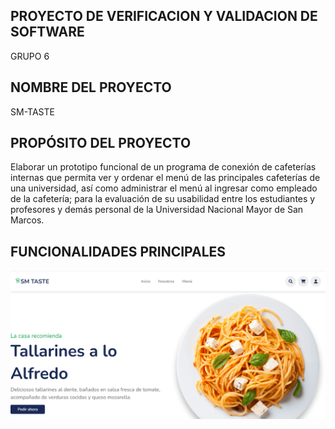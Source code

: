 ## PROYECTO DE VERIFICACION Y VALIDACION DE SOFTWARE
GRUPO 6

## NOMBRE DEL PROYECTO
SM-TASTE

## PROPÓSITO DEL PROYECTO
Elaborar un prototipo funcional de un programa de conexión de cafeterías internas 
que permita ver y ordenar el menú de las principales cafeterías de una universidad, 
así como administrar el menú al ingresar como empleado de la cafetería; para la evaluación 
de su usabilidad entre los estudiantes y profesores y demás personal de la Universidad 
Nacional Mayor de San Marcos. 

## FUNCIONALIDADES PRINCIPALES
![Página Principal](principal.png)
